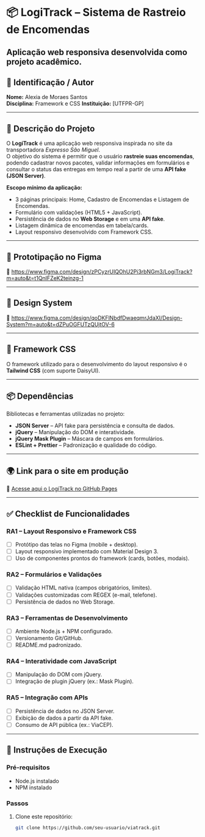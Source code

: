 # 📦 LogiTrack – Sistema de Rastreio de Encomendas  
Aplicação web responsiva desenvolvida como projeto acadêmico.
---

## 👤 Identificação / Autor  
**Nome:** Alexia de Moraes Santos  
**Disciplina:** Framework e CSS 
**Instituição:** [UTFPR-GP]  

---

## 📖 Descrição do Projeto  
O **LogiTrack** é uma aplicação web responsiva inspirada no site da transportadora *Expresso São Miguel*.  
O objetivo do sistema é permitir que o usuário **rastreie suas encomendas**, podendo cadastrar novos pacotes, validar informações em formulários e consultar o status das entregas em tempo real a partir de uma **API fake (JSON Server)**.  

**Escopo mínimo da aplicação:**  
- 3 páginas principais: Home, Cadastro de Encomendas e Listagem de Encomendas.  
- Formulário com validações (HTML5 + JavaScript).  
- Persistência de dados no **Web Storage** e em uma **API fake**.  
- Listagem dinâmica de encomendas em tabela/cards.  
- Layout responsivo desenvolvido com Framework CSS.  

---

## 🎨 Prototipação no Figma  
🔗 https://www.figma.com/design/zPCyzrUIQOhU2Pi3rbNGm3/LogiTrack?m=auto&t=t1QnIFZeK2teinzg-1

---

## 🎨 Design System  
🔗 https://www.figma.com/design/qoDKFlNbdfDwaeqmrJdaXI/Design-System?m=auto&t=dZPuOGFUTzQUjtOV-6 

---

## 🎨 Framework CSS  
O framework utilizado para o desenvolvimento do layout responsivo é o **Tailwind CSS** (com suporte DaisyUI).  

---

## 📦 Dependências  
Bibliotecas e ferramentas utilizadas no projeto:  
- **JSON Server** – API fake para persistência e consulta de dados.  
- **jQuery** – Manipulação do DOM e interatividade.  
- **jQuery Mask Plugin** – Máscara de campos em formulários.  
- **ESLint + Prettier** – Padronização e qualidade do código.  

---

## 🌍 Link para o site em produção  
🔗 [Acesse aqui o LogiTrack no GitHub Pages](#)  

---

## ✅ Checklist de Funcionalidades  

### RA1 – Layout Responsivo e Framework CSS  
- [ ] Protótipo das telas no Figma (mobile + desktop).  
- [ ] Layout responsivo implementado com Material Design 3.  
- [ ] Uso de componentes prontos do framework (cards, botões, modais).  

### RA2 – Formulários e Validações  
- [ ] Validação HTML nativa (campos obrigatórios, limites).  
- [ ] Validações customizadas com REGEX (e-mail, telefone).  
- [ ] Persistência de dados no Web Storage.  

### RA3 – Ferramentas de Desenvolvimento  
- [ ] Ambiente Node.js + NPM configurado.  
- [ ] Versionamento Git/GitHub.  
- [ ] README.md padronizado.  

### RA4 – Interatividade com JavaScript  
- [ ] Manipulação do DOM com jQuery.  
- [ ] Integração de plugin jQuery (ex.: Mask Plugin).  

### RA5 – Integração com APIs  
- [ ] Persistência de dados no JSON Server.  
- [ ] Exibição de dados a partir da API fake.  
- [ ] Consumo de API pública (ex.: ViaCEP).  

---

## 🚀 Instruções de Execução  

### Pré-requisitos  
- Node.js instalado  
- NPM instalado  

### Passos  
1. Clone este repositório:  
   ```bash
   git clone https://github.com/seu-usuario/viatrack.git
